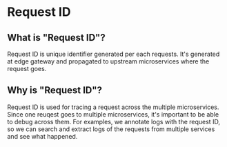 # Request ID

## What is "Request ID"?

Request ID is unique identifier generated per each requests. It's generated at edge gateway and propagated to upstream microservices where the request goes. 

## Why is "Request ID"?

Request ID is used for tracing a request across the multiple microservices. Since one reuqest goes to multiple microservices, it's important to be able to debug across them. For examples, we annotate logs with the request ID, so we can search and extract logs of the requests from multiple services and see what happened. 
